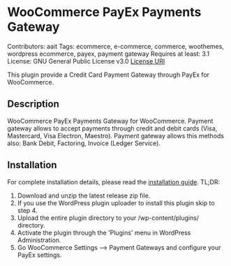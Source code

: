 # WooCommerce PayEx Payments Gateway

Contributors: aait
Tags: ecommerce, e-commerce, commerce, woothemes, wordpress ecommerce, payex, payment gateway
Requires at least: 3.1
License: GNU General Public License v3.0
[License URI](http://www.gnu.org/licenses/gpl-3.0.html)

This plugin provide a Credit Card Payment Gateway through PayEx for WooCommerce.

## Description

WooCommerce PayEx Payments Gateway for WooCommerce.
Payment gateway allows to accept payments through credit and debit cards (Visa, Mastercard, Visa Electron, Maestro).
Payment gateway allows this methods also: Bank Debit, Factoring, Invoice (Ledger Service).

## Installation

For complete installation details, please read the [installation guide](installation-guide.md). TL;DR:

1. Download and unzip the latest release zip file.
2. If you use the WordPress plugin uploader to install this plugin skip to step 4.
3. Upload the entire plugin directory to your /wp-content/plugins/ directory.
4. Activate the plugin through the 'Plugins' menu in WordPress Administration.
5. Go WooCommerce Settings --> Payment Gateways and configure your PayEx settings.
